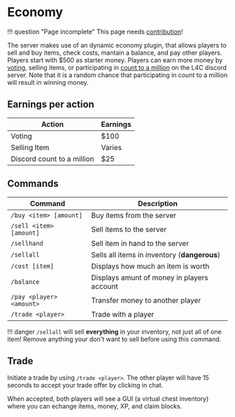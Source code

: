 # Economy

!!! question "Page incomplete"
	This page needs [contribution](/contributing)!

The server makes use of an dynamic economy plugin, that allows players to sell and buy items, check costs, mantain a balance, and pay other players. Players start with $500 as starter money. Players can earn more money by [voting](https://www.left4craft.org/vote/), selling items, or participating in [count to a million](https://discord.com/channels/424571587413540874/779454172826697728) on the L4C discord server. Note that it is a random chance that participating in count to a million will result in winning money.               

## Earnings per action
Action | Earnings
-------|---------
Voting | $100
Selling Item | Varies
Discord count to a million | $25

## Commands
Command | Description
--------|-----------
`/buy <item> [amount]` | Buy items from the server
`/sell <item> [amount]` | Sell items to the server
`/sellhand` | Sell item in hand to the server
`/sellall` | Sells all items in inventory (**dangerous**)
`/cost [item]` | Displays how much an item is worth
`/balance` | Displays amunt of money in players account 
`/pay <player> <amount>` | Transfer money to another player
`/trade <player>` | Trade with a player

!!! danger
	`/sellall` will sell **everything** in your inventory, not just all of one item!
	Remove anything your don't want to sell before using this command.
	
## Trade

Initiate a trade by using `/trade <player>`. The other player will have 15 seconds to accept your trade offer by clicking in chat. 

When accepted, both players will see a GUI (a virtual chest inventory) where you can echange items, money, XP, and claim blocks.

